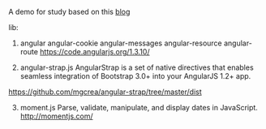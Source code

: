 A demo for study based on this [blog](http://sahatyalkabov.com/create-a-tv-show-tracker-using-angularjs-nodejs-and-mongodb/)


lib:
1. angular
   angular-cookie
   angular-messages
   angular-resource
   angular-route
https://code.angularjs.org/1.3.10/

2. angular-strap.js
AngularStrap is a set of native directives that enables seamless integration of Bootstrap 3.0+ into your AngularJS 1.2+ app.

https://github.com/mgcrea/angular-strap/tree/master/dist

3. moment.js
Parse, validate, manipulate, and display dates in JavaScript.
http://momentjs.com/
